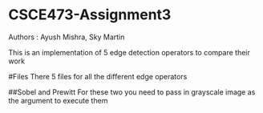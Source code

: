 # CSCE473-Assignment3
Authors : Ayush Mishra, Sky Martin

This is an implementation of 5 edge detection operators to compare their work

#Files
There 5 files for all the different edge operators

##Sobel and Prewitt
For these two you need to pass in grayscale image as the argument to execute them
